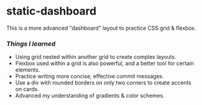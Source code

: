 # static-dashboard

This is a more advanced "dashboard" layout to practice CSS grid & flexbox. 

### *Things I learned*

* Using grid nested within another grid to create complex layouts. 
* Flexbox used within a grid is also powerful, and a better tool for certain elements. 
* Practice writing more concise, effective commit messages. 
* Use a div with rounded borders on only two corners to create accents on cards. 
* Advanced my understanding of gradients & color schemes. 